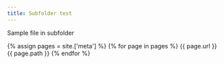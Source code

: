 ```yaml
---
title: Subfolder test
---
```


Sample file in subfolder


{% assign pages = site.['meta'] %}
{% for page in pages %}
{{ page.url }}
{{ page.path }}
{% endfor %}
